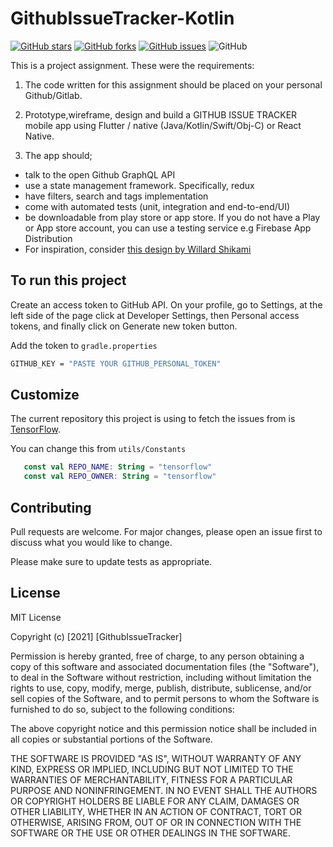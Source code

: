 # GithubIssueTracker-Kotlin
[![GitHub stars](https://img.shields.io/github/stars/SteveKamau72/GithubIssueTracker---Kotlin)](https://github.com/SteveKamau72/GithubIssueTracker---Kotlin/stargazers)
[![GitHub forks](https://img.shields.io/github/forks/SteveKamau72/GithubIssueTracker---Kotlin)](https://github.com/SteveKamau72/GithubIssueTracker---Kotlin/network)
[![GitHub issues](https://img.shields.io/github/issues/SteveKamau72/GithubIssueTracker---Kotlin)](https://github.com/SteveKamau72/GithubIssueTracker---Kotlin/issues)
![GitHub](https://img.shields.io/github/license/stevekamau72/GithubIssueTracker---Kotlin)

This is a project assignment. These were the requirements:

1. The code written for this assignment should be placed on your personal Github/Gitlab.

2. Prototype,wireframe, design and build a GITHUB ISSUE TRACKER mobile app using Flutter / native (Java/Kotlin/Swift/Obj-C) or React Native.

3. The app should; 
- talk to the open Github GraphQL API
- use a state management framework. Specifically, redux
- have filters, search and tags implementation
- come with automated tests (unit, integration and end-to-end/UI)
- be downloadable from play store or app store. If you do not have a Play or App store account, you can use a testing service e.g Firebase App Distribution
- For inspiration, consider [this design by Willard Shikami](https://dribbble.com/shots/14624938-Flutter-Issue-Tracker-UI)

## To run this project
Create an access token to GitHub API. On your profile, go to Settings, at the left side of the page click at Developer Settings, then Personal access tokens, and finally click on Generate new token button.

Add the token to ```gradle.properties```


```bash
GITHUB_KEY = "PASTE YOUR GITHUB_PERSONAL_TOKEN"
```

## Customize

The current repository this project is using to fetch the issues from is [TensorFlow](https://github.com/tensorflow/tensorflow).

You can change this from ```utils/Constants```

```kotlin
   const val REPO_NAME: String = "tensorflow"
   const val REPO_OWNER: String = "tensorflow"
```

## Contributing
Pull requests are welcome. For major changes, please open an issue first to discuss what you would like to change.

Please make sure to update tests as appropriate.

## License
MIT License

Copyright (c) [2021] [GithubIssueTracker]

Permission is hereby granted, free of charge, to any person obtaining a copy
of this software and associated documentation files (the "Software"), to deal
in the Software without restriction, including without limitation the rights
to use, copy, modify, merge, publish, distribute, sublicense, and/or sell
copies of the Software, and to permit persons to whom the Software is
furnished to do so, subject to the following conditions:

The above copyright notice and this permission notice shall be included in all
copies or substantial portions of the Software.

THE SOFTWARE IS PROVIDED "AS IS", WITHOUT WARRANTY OF ANY KIND, EXPRESS OR
IMPLIED, INCLUDING BUT NOT LIMITED TO THE WARRANTIES OF MERCHANTABILITY,
FITNESS FOR A PARTICULAR PURPOSE AND NONINFRINGEMENT. IN NO EVENT SHALL THE
AUTHORS OR COPYRIGHT HOLDERS BE LIABLE FOR ANY CLAIM, DAMAGES OR OTHER
LIABILITY, WHETHER IN AN ACTION OF CONTRACT, TORT OR OTHERWISE, ARISING FROM,
OUT OF OR IN CONNECTION WITH THE SOFTWARE OR THE USE OR OTHER DEALINGS IN THE
SOFTWARE.
